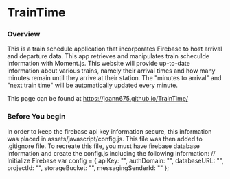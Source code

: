 # TrainTime

### Overview

This is a train schedule application that incorporates Firebase to host arrival and departure data. This app retrieves and manipulates train scheculde information with Moment.js. This website will provide up-to-date information about various trains, namely their arrival times and how many minutes remain until they arrive at their station. 
The "minutes to arrival" and "next train time" will be automatically updated every minute.

This page can be found at https://joann675.github.io/TrainTime/

### Before You begin

In order to keep the firebase api key information secure, this information was placed in assets/javascript/config.js.
This file was then added to .gitignore file.
To recreate this file, you must have firebase database information and create the config.js including the following information:
// Initialize Firebase
var config = {
  apiKey: "",
  authDomain: "",
  databaseURL: "",
  projectId: "",
  storageBucket: "",
  messagingSenderId: ""
};